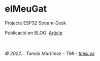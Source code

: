 # elMeuGat
Projecte ESP32 Stream-Desk

Publicació en BLOG: <a href="https://tomas.tmisl.es/2022/03/elmeugat-un-streamdesk-con-esp32/" target="_blank">Article</a>

<br /><br />
_&copy; 2022... Tomás Martímez - TMI - <a href="https://tmisl.es" target="_blank">tmisl.es</a>_
